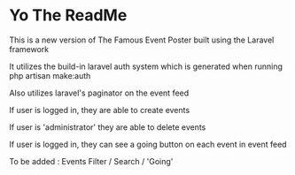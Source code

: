 # Yo The ReadMe

This is a new version of The Famous Event Poster built using the Laravel framework



It utilizes the build-in laravel auth system which is generated when running php artisan make:auth

Also utilizes laravel's paginator on the event feed



If user is logged in, they are able to create events

If user is 'administrator' they are able to delete events

If user is logged in, they can see a going button on each event in event feed



To be added : Events Filter / Search / 'Going'